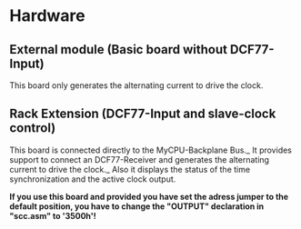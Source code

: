 # Hardware
## External module (Basic board without DCF77-Input)
This board only generates the alternating current to drive the clock.

## Rack Extension (DCF77-Input and slave-clock control)
This board is connected directly to the MyCPU-Backplane Bus._
It provides support to connect an DCF77-Receiver and generates the alternating
current to drive the clock._
Also it displays the status of the time synchronization and the active clock output.

**If you use this board and provided you have set the adress jumper to the default position, you
have to change the "OUTPUT" declaration in "scc.asm" to '3500h'!**


